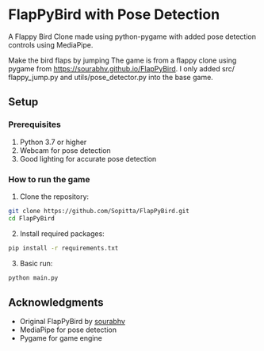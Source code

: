 # FlapPyBird with Pose Detection

A Flappy Bird Clone made using python-pygame with added pose detection controls using MediaPipe.

Make the bird flaps by jumping
The game is from a flappy clone using pygame from 
https://sourabhv.github.io/FlapPyBird. I only added src/
flappy_jump.py and utils/pose_detector.py into the base 
game.

## Setup

### Prerequisites
1. Python 3.7 or higher
2. Webcam for pose detection
3. Good lighting for accurate pose detection

### How to run the game

1. Clone the repository:
```bash
git clone https://github.com/Sopitta/FlapPyBird.git
cd FlapPyBird
```

2. Install required packages:
```bash
pip install -r requirements.txt
```

3. Basic run:
```bash
python main.py
```


## Acknowledgments
- Original FlapPyBird by [sourabhv][original]
- MediaPipe for pose detection
- Pygame for game engine

[pygame]: http://www.pygame.org
[original]: https://github.com/sourabhv/FlapPyBird









